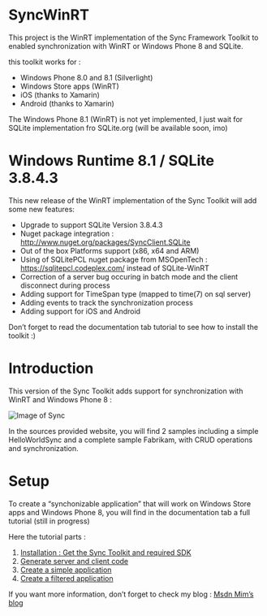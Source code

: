 SyncWinRT
=========

This project is the WinRT implementation of the Sync Framework Toolkit to enabled synchronization with WinRT or Windows Phone 8 and SQLite.

this toolkit works for :
* Windows Phone 8.0 and 8.1 (Silverlight) 
* Windows Store apps (WinRT)
* iOS (thanks to Xamarin)
* Android (thanks to Xamarin)

The Windows Phone 8.1 (WinRT) is not yet implemented, I just wait for SQLite implementation fro SQLite.org (will be available soon, imo)

Windows Runtime 8.1 / SQLite 3.8.4.3
=========

This new release of the WinRT implementation of the Sync Toolkit will add some new features:
- Upgrade to support SQLite Version 3.8.4.3 
- Nuget package integration : http://www.nuget.org/packages/SyncClient.SQLite 
- Out of the box Platforms support (x86, x64 and ARM) 
- Using of SQLitePCL nuget package from MSOpenTech :  https://sqlitepcl.codeplex.com/ instead of SQLite-WinRT   
- Correction of a server bug occuring in batch mode and the client disconnect during process 
- Adding support for TimeSpan type (mapped to time(7) on sql server) 
- Adding events to track the synchronization process 
- Adding support for iOS and Android

Don’t forget to read the documentation tab tutorial to see how to install the toolkit :)

Introduction
=========

This version of the Sync Toolkit adds support for synchronization with WinRT and Windows Phone 8 :

![Image of Sync](http://download-codeplex.sec.s-msft.com/Download?ProjectName=syncwinrt&DownloadId=694394)


In the sources provided website, you will find 2 samples including a simple HelloWorldSync and a complete sample Fabrikam, with CRUD operations and synchronization.

Setup
=========

To create a “synchonizable application” that will work on Windows Store apps and Windows Phone 8, you will find in the documentation tab a full tutorial (still in progress)

Here the tutorial parts :

1. [Installation : Get the Sync Toolkit and required SDK](https://github.com/Mimetis/SyncWinRT/wiki/Install)
2. [Generate server and client code](https://github.com/Mimetis/SyncWinRT/wiki/Generate-Server-and-Client-code)
3. [Create a simple application](https://github.com/Mimetis/SyncWinRT/wiki/Create-a-simple-application)
4. [Create a filtered application](https://github.com/Mimetis/SyncWinRT/wiki/Create-a-filtered-application)


If you want more information, don’t forget to check my blog :  [Msdn Mim’s blog](http://aka.ms/seb)



